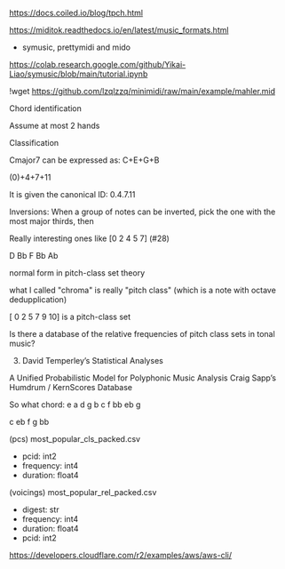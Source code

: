 https://docs.coiled.io/blog/tpch.html

https://miditok.readthedocs.io/en/latest/music_formats.html

- symusic, prettymidi and mido

https://colab.research.google.com/github/Yikai-Liao/symusic/blob/main/tutorial.ipynb

!wget https://github.com/lzqlzzq/minimidi/raw/main/example/mahler.mid

Chord identification

Assume at most 2 hands


Classification

Cmajor7 can be expressed as:
C+E+G+B

(0)+4+7+11

It is given the canonical ID: 0.4.7.11

Inversions:
When a group of notes can be inverted, pick the one with the most major thirds, then 

Really interesting ones like [0 2 4 5 7] (#28)

D Bb F Bb Ab

normal form in pitch-class set theory

what I called "chroma" is really "pitch class" (which is a note with octave dedupplication)

[ 0  2  5  7  9 10] is a pitch-class set

Is there a database of the relative frequencies of pitch class sets in tonal music?

3. David Temperley’s Statistical Analyses

A Unified Probabilistic Model for Polyphonic Music Analysis
Craig Sapp’s Humdrum / KernScores Database

So what chord:
e a d g b
c f bb eb g

c eb f g bb

(pcs)
most_popular_cls_packed.csv
- pcid: int2 
- frequency: int4
- duration: float4

(voicings)
most_popular_rel_packed.csv
- digest: str
- frequency: int4
- duration: float4
- pcid: int2


https://developers.cloudflare.com/r2/examples/aws/aws-cli/

